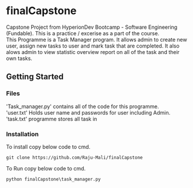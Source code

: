 # finalCapstone
Capstone Project from HyperionDev Bootcamp - Software Engineering (Fundable).
This is a practice / excerise as a part of the course.  
This Programme is a Task Manager program. 
It allows admin to create new user, assign new tasks to user and mark task that are completed. 
It also alows admin to view statistic overview report on all of the task and their own tasks.

## Getting Started

### Files
'Task_manager.py' contains all of the code for this programme.  
'user.txt' Holds user name and passwords for user including Admin.  
'task.txt' programme stores all task in 

### Installation
To install copy below code to cmd.  
```
git clone https://github.com/Raju-Mali/finalCapstone
```

To Run copy below code to cmd.  
```
python finalCapstone\task_manager.py
```

